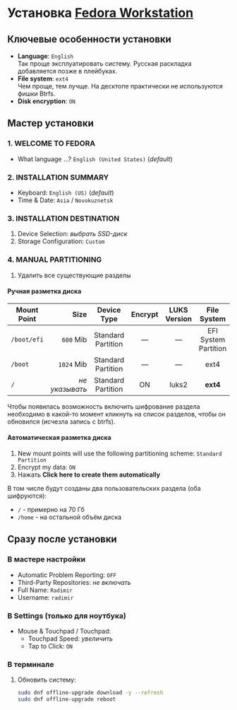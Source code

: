 # Установка [Fedora Workstation](https://fedoraproject.org/workstation/)

## Ключевые особенности установки

- **Language**: `English`  
  Так проще эксплуатировать систему. Русская раскладка добавляется позже в плейбуках.
- **File system**: `ext4`  
  Чем проще, тем лучще. На десктопе практически не используются фишки Btrfs.
- **Disk encryption**: `ON`

## Мастер установки

### 1. WELCOME TO FEDORA

- What language ...? `English (United States)` (_default_)

### 2. INSTALLATION SUMMARY

- Keyboard: `English (US)` (_default_)
- Time & Date: `Asia` / `Novokuznetsk`

### 3. INSTALLATION DESTINATION

1. Device Selection: _выбрать SSD-диск_
1. Storage Configuration: `Custom`

### 4. MANUAL PARTITIONING

1. Удалить все существующие разделы

#### Ручная разметка диска

| Mount Point | Size            | Device Type        | Encrypt | LUKS Version | File System
| ----------- | --------------: | :----------------: | :-----: | :----------: | :------------------:
| `/boot/efi` |  `600` Mib      | Standard Partition | —       | —            | EFI System Partition
| `/boot`     | `1024` Mib      | Standard Partition | —       | —            | ext4
| `/`         |  _не указывать_ | Standard Partition | ON      | luks2        | **ext4**

Чтобы появилась возможность включить шифрование раздела необходимо в какой-то момент
кликнуть на список разделов, чтобы он обновился (исчезла запись с btrfs).

#### Автоматическая разметка диска

1. New mount points will use the following partitioning scheme: `Standard Partition`
1. Encrypt my data: `ON`
1. Нажать **Click here to create them automatically**

В том числе будут созданы два пользовательских раздела (оба шифруются):

- `/` - примерно на 70 Гб
- `/home` - на остальной объём диска

## Сразу после установки

### В мастере настройки

- Automatic Problem Reporting: `OFF`
- Third-Party Repositories: _не включать_
- Full Name: `Radimir`
- Username: `radimir`

### В Settings (только для ноутбука)

- Mouse & Touchpad / Touchpad:
  - Touchpad Speed: _увеличить_
  - Tap to Click: `ON`

### В терминале

1. Обновить систему:

    ```bash
    sudo dnf offline-upgrade download -y --refresh
    sudo dnf offline-upgrade reboot
    ```
